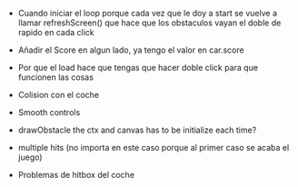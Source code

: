 - Cuando iniciar el loop porque cada vez que le doy a start se vuelve a llamar refreshScreen() que hace que los obstaculos vayan el doble de rapido en cada click

- Añadir el Score en algun lado, ya tengo el valor en car.score

- Por que el load hace que tengas que hacer doble click para que funcionen las cosas

- Colision con el coche

- Smooth controls

- drawObstacle the ctx and canvas has to be initialize each time?

- multiple hits (no importa en este caso porque al primer caso se acaba el juego)

- Problemas de hitbox del coche

